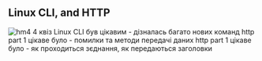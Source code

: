 ## Linux CLI, and HTTP
![hm4](https://user-images.githubusercontent.com/46135805/183619508-da54ae20-ff8b-48d7-ad2d-0a65e2e37365.png)
4 квіз Linux CLI був цікавим - дізналась багато нових команд 
http part 1 цікаве було - помилки та методи передачі даних
http part 1 цікаве було - як проходиться зєднання, як передаються заголовки
